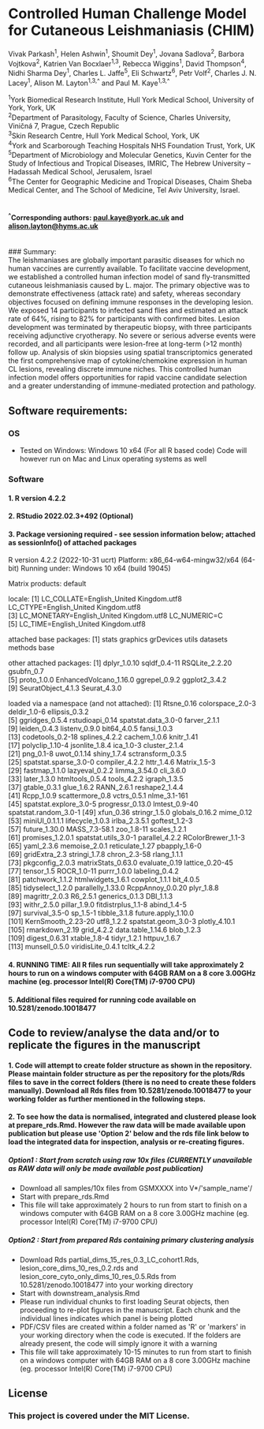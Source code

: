 # 
# Controlled Human Challenge Model for Cutaneous Leishmaniasis (CHIM)

Vivak Parkash<sup>1</sup>, Helen Ashwin<sup>1</sup>, Shoumit Dey<sup>1</sup>, Jovana Sadlova<sup>2</sup>, Barbora Vojtkova<sup>2</sup>, Katrien Van Bocxlaer<sup>1,3</sup>, Rebecca Wiggins<sup>1</sup>, 
David Thompson<sup>4</sup>, Nidhi Sharma Dey<sup>1</sup>, Charles L. Jaffe<sup>5</sup>, Eli Schwartz<sup>6</sup>, Petr Volf<sup>2</sup>, Charles J. N. Lacey<sup>1</sup>, 
Alison M. Layton<sup>1,3,^</sup> and Paul M. Kaye<sup>1,3,^</sup>

<sup>1</sup>York Biomedical Research Institute, Hull York Medical School, University of York, York, UK<br>
<sup>2</sup>Department of Parasitology, Faculty of Science, Charles University, Viničná 7, Prague, Czech Republic<br>
<sup>3</sup>Skin Research Centre, Hull York Medical School, York, UK <br>
<sup>4</sup>York and Scarborough Teaching Hospitals NHS Foundation Trust, York, UK  <br>
<sup>5</sup>Department of Microbiology and Molecular Genetics, Kuvin Center for the Study of Infectious and Tropical Diseases, IMRIC, The Hebrew University – Hadassah Medical School, Jerusalem, Israel<br>
<sup>6</sup>The Center for Geographic Medicine and Tropical Diseases, Chaim Sheba Medical Center, and The School of Medicine, Tel Aviv University, Israel.<br>
<br>

#### <sup>^</sup>Corresponding authors: paul.kaye@york.ac.uk and alison.layton@hyms.ac.uk<br>
<br>
### Summary: <br>
The leishmaniases are globally important parasitic diseases for which no human vaccines are currently available. To facilitate vaccine development, we established a controlled human infection model of sand fly-transmitted cutaneous leishmaniasis caused by L. major. The primary objective was to demonstrate effectiveness (attack rate) and safety, whereas secondary objectives focused on defining immune responses in the developing lesion. We exposed 14 participants to infected sand flies and estimated an attack rate of 64%, rising to 82% for participants with confirmed bites. Lesion development was terminated by therapeutic biopsy, with three participants receiving adjunctive cryotherapy. No severe or serious adverse events were recorded, and all participants were lesion-free at long-term (>12 month) follow up.  Analysis of skin biopsies using spatial transcriptomics generated the first comprehensive map of cytokine/chemokine expression in human CL lesions, revealing discrete immune niches.  This controlled human infection model offers opportunities for rapid vaccine candidate selection and a greater understanding of immune-mediated protection and pathology.<br>

## Software requirements: <br>

### OS
- Tested on Windows: Windows 10 x64 (For all R based code)
Code will however run on Mac and Linux operating systems as well

### Software 


#### 1. R version 4.2.2
#### 2. RStudio 2022.02.3+492 (Optional)
#### 3. Package versioning required - see session information below; attached as sessionInfo() of attached packages

R version 4.2.2 (2022-10-31 ucrt)
Platform: x86_64-w64-mingw32/x64 (64-bit)
Running under: Windows 10 x64 (build 19045)

Matrix products: default

locale:
[1] LC_COLLATE=English_United Kingdom.utf8  LC_CTYPE=English_United Kingdom.utf8   
[3] LC_MONETARY=English_United Kingdom.utf8 LC_NUMERIC=C                           
[5] LC_TIME=English_United Kingdom.utf8    

attached base packages:
[1] stats     graphics  grDevices utils     datasets  methods   base     

other attached packages:
 [1] dplyr_1.0.10           sqldf_0.4-11           RSQLite_2.2.20         gsubfn_0.7            
 [5] proto_1.0.0            EnhancedVolcano_1.16.0 ggrepel_0.9.2          ggplot2_3.4.2         
 [9] SeuratObject_4.1.3     Seurat_4.3.0          

loaded via a namespace (and not attached):
  [1] Rtsne_0.16             colorspace_2.0-3       deldir_1.0-6           ellipsis_0.3.2        
  [5] ggridges_0.5.4         rstudioapi_0.14        spatstat.data_3.0-0    farver_2.1.1          
  [9] leiden_0.4.3           listenv_0.9.0          bit64_4.0.5            fansi_1.0.3           
 [13] codetools_0.2-18       splines_4.2.2          cachem_1.0.6           knitr_1.41            
 [17] polyclip_1.10-4        jsonlite_1.8.4         ica_1.0-3              cluster_2.1.4         
 [21] png_0.1-8              uwot_0.1.14            shiny_1.7.4            sctransform_0.3.5     
 [25] spatstat.sparse_3.0-0  compiler_4.2.2         httr_1.4.6             Matrix_1.5-3          
 [29] fastmap_1.1.0          lazyeval_0.2.2         limma_3.54.0           cli_3.6.0             
 [33] later_1.3.0            htmltools_0.5.4        tools_4.2.2            igraph_1.3.5          
 [37] gtable_0.3.1           glue_1.6.2             RANN_2.6.1             reshape2_1.4.4        
 [41] Rcpp_1.0.9             scattermore_0.8        vctrs_0.5.1            nlme_3.1-161          
 [45] spatstat.explore_3.0-5 progressr_0.13.0       lmtest_0.9-40          spatstat.random_3.0-1 
 [49] xfun_0.36              stringr_1.5.0          globals_0.16.2         mime_0.12             
 [53] miniUI_0.1.1.1         lifecycle_1.0.3        irlba_2.3.5.1          goftest_1.2-3         
 [57] future_1.30.0          MASS_7.3-58.1          zoo_1.8-11             scales_1.2.1          
 [61] promises_1.2.0.1       spatstat.utils_3.0-1   parallel_4.2.2         RColorBrewer_1.1-3    
 [65] yaml_2.3.6             memoise_2.0.1          reticulate_1.27        pbapply_1.6-0         
 [69] gridExtra_2.3          stringi_1.7.8          chron_2.3-58           rlang_1.1.1           
 [73] pkgconfig_2.0.3        matrixStats_0.63.0     evaluate_0.19          lattice_0.20-45       
 [77] tensor_1.5             ROCR_1.0-11            purrr_1.0.0            labeling_0.4.2        
 [81] patchwork_1.1.2        htmlwidgets_1.6.1      cowplot_1.1.1          bit_4.0.5             
 [85] tidyselect_1.2.0       parallelly_1.33.0      RcppAnnoy_0.0.20       plyr_1.8.8            
 [89] magrittr_2.0.3         R6_2.5.1               generics_0.1.3         DBI_1.1.3             
 [93] withr_2.5.0            pillar_1.9.0           fitdistrplus_1.1-8     abind_1.4-5           
 [97] survival_3.5-0         sp_1.5-1               tibble_3.1.8           future.apply_1.10.0   
[101] KernSmooth_2.23-20     utf8_1.2.2             spatstat.geom_3.0-3    plotly_4.10.1         
[105] rmarkdown_2.19         grid_4.2.2             data.table_1.14.6      blob_1.2.3            
[109] digest_0.6.31          xtable_1.8-4           tidyr_1.2.1            httpuv_1.6.7          
[113] munsell_0.5.0          viridisLite_0.4.1      tcltk_4.2.2   

#### 4. RUNNING TIME: All R files run sequentially will take approximately 2 hours to run on a windows computer with 64GB RAM on a 8 core 3.00GHz machine (eg. processor Intel(R) Core(TM) i7-9700 CPU)

#### 5. Additional files required for running code available on 10.5281/zenodo.10018477

## Code to review/analyse the data and/or to replicate the figures in the manuscript 

#### 1. Code will attempt to create folder structure as shown in the repository. Please maintain folder structure as per the repository for the plots/Rds files to save in the correct folders (there is no need to create these folders manually). Download all Rds files from 10.5281/zenodo.10018477 to your working folder as further mentioned in the following steps.

#### 2. To see how the data is normalised, integrated and clustered please look at prepare_rds.Rmd. However the raw data will be made available upon publication but please use <b>'Option 2'</b> below and the rds file link below to load the integrated data for inspection, analysis or re-creating figures. 

##### Option1 : Start from scratch using raw 10x files (CURRENTLY unavailable as RAW data will only be made available post publication)
- Download all samples/10x files from GSMXXXX into V*/'sample_name'/
- Start with prepare_rds.Rmd
- This file will take approximately 2 hours to run from start to finish on a windows computer with 64GB RAM on a 8 core 3.00GHz machine (eg. processor Intel(R) Core(TM) i7-9700 CPU)

##### Option2 : Start from prepared Rds containing primary clustering analysis
- Download Rds partial_dims_15_res_0.3_LC_cohort1.Rds, lesion_core_dims_10_res_0.2.rds and lesion_core_cyto_only_dims_10_res_0.5.Rds from 10.5281/zenodo.10018477 into your working directory
- Start with downstream_analysis.Rmd
- Please run individual chunks to first loading Seurat objects, then proceeding to re-plot figures in the manuscript. Each chunk and the individual lines indicates which panel is being plotted
- PDF/CSV files are created within a folder named as 'R' or 'markers' in your working directory when the code is executed. If the folders are already present, the code will simply ignore it with a warning
- This file will take approximately 10-15 minutes to run from start to finish on a windows computer with 64GB RAM on a 8 core 3.00GHz machine (eg. processor Intel(R) Core(TM) i7-9700 CPU)

## License

### This project is covered under the <b>MIT License</b>.
